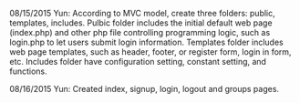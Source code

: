 08/15/2015 Yun: According to MVC model, create three folders: public, templates, includes. Pulbic folder includes the initial default web page (index.php) and other php file controlling programming logic, such as login.php to let users submit login information. Templates folder includes web page templates, such as header, footer, or register form, login in form, etc. Includes folder have configuration setting, constant setting, and functions.

08/16/2015 Yun: Created index, signup, login, logout and groups pages.
